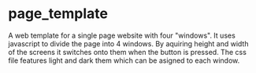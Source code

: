 # page_template
A web template for a single page website with four "windows".
It uses javascript to divide the page into 4 windows. By aquiring height and width of the screens it switches onto them when the button
is pressed. The css file features light and dark them which can be asigned to each window.
